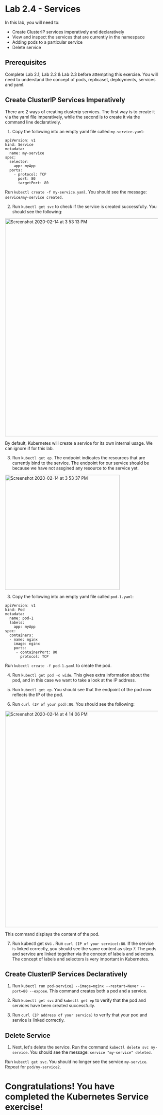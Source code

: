 
# Lab 2.4 - Services  

In this lab, you will need to:
* Create ClusterIP services imperatively and declaratively
* View and inspect the services that are currently in the namespace 
* Adding pods to a particular service
* Delete service
  
## Prerequisites  

Complete Lab 2.1, Lab 2.2 & Lab 2.3 before attempting this exercise. You will need to understand the concept of pods, replicaset, deployments, services and yaml. 

## Create ClusterIP Services Imperatively
 
There are 2 ways of creating clusterip services. The first way is to create it via the yaml file imperatively, while the second is to create it via the command line declaratively.   

1. Copy the following into an empty yaml file called ```my-service.yaml```: 

```
apiVersion: v1
kind: Service
metadata:
  name: my-service
spec:
  selector:
    app: myApp
  ports:
    - protocol: TCP
      port: 80
      targetPort: 80
```
      
Run ```kubectl create -f my-service.yaml```. You should see the message: ```service/my-service created```. 

2. Run ```kubectl get svc``` to check if the service is created successfully. You should see the following: 

<img width="717" alt="Screenshot 2020-02-14 at 3 53 13 PM" src="https://user-images.githubusercontent.com/60460833/74513449-8cb17800-4f45-11ea-9b98-31d204ed77f8.png">

By default, Kubernetes will create a service for its own internal usage. We can ignore if for this lab.
 
3. Run ```kubectl get ep```. The endpoint indicates the resources that are currently bind to the service. The endpoint for our service should be <none> because we have not assgined any resource to the service yet.  
 
 <img width="378" alt="Screenshot 2020-02-14 at 3 53 37 PM" src="https://user-images.githubusercontent.com/60460833/74513274-2a587780-4f45-11ea-982d-f54d3b860de9.png">
 
3. Copy the following into an empty yaml file called ```pod-1.yaml```: 

```
apiVersion: v1
kind: Pod
metadata:
  name: pod-1
  labels:
    app: myApp
spec:
  containers:
  - name: nginx
    image: nginx 
    ports: 
     - containerPort: 80 
       protocol: TCP
```
    
Run ```kubectl create -f pod-1.yaml``` to create the pod.

4. Run ```kubectl get pod -o wide```. This gives extra information about the pod, and in this case we want to take a look at the IP address. 

5. Run ```kubectl get ep```. You should see that the endpoint of the pod now reflects the IP of the pod. 

6. Run ```curl (IP of your pod):80```. You should see the following: 
 
<img width="712" alt="Screenshot 2020-02-14 at 4 14 06 PM" src="https://user-images.githubusercontent.com/60460833/74513340-5247db00-4f45-11ea-8f85-2f89f8d00b03.png">

 
This command displays the content of the pod. 

7. Run kubectl get svc . Run ```curl (IP of your service):80```. If the service is linked correctly, you should see the same content as step 7. The pods and service are linked together via the concept of labels and selectors. The concept of labels and selectors is very important in Kubernetes.

## Create ClusterIP Services Declaratively

1. Run ```kubectl run pod-service2 --image=nginx --restart=Never --port=80 --expose```. This command creates both a pod and a service.  

2. Run ```kubectl get svc``` and ```kubectl get ep``` to verify that the pod and services have been created successfully. 

3. Run ```curl (IP address of your service)``` to verify that your pod and service is linked correctly. 



## Delete Service

1. Next, let's delete the service. Run the command ```kubectl delete svc my-service```. You should see the message: ```service "my-service" deleted```. 
 

Run ```kubectl get svc```. You should no longer see the service ```my-service```. Repeat for ```pod/my-service2```. 


# Congratulations! You have completed the Kubernetes Service exercise!
